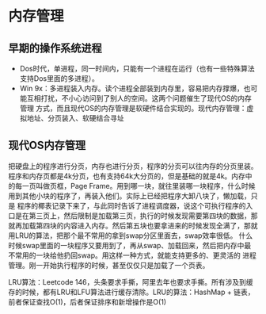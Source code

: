 # 内存管理

## 早期的操作系统进程
- Dos时代，单进程，同一时间内，只能有一个进程在运行（也有一些特殊算法支持Dos里面的多进程）。
- Win 9x：多进程装入内存。读个进程全部装到内存里，容易把内存撑爆，也可能互相打扰，不小心访问到了别人的空间。这两个问题催生了现代OS的内存管理
          方式，而且现代OS的内存管理是软硬件结合实现的。现代内存管理：虚拟地址、分页装入、软硬结合寻址
## 现代OS内存管理
把硬盘上的程序进行分页，内存也进行分页，程序的分页可以往内存的分页里装。程序和内存页都是4k分页，也有支持64k大分页的，但是基础的就是4k。内存中
的每一页叫做页框，Page Frame。用到哪一块，就往里装哪一块程序，什么时候用到其他小块的程序了，再装入他们。实际上已经把程序大卸八块了，懒加载，只是
程序的椰表记录下来了，与此同时告诉了进程调度器，说这个可执行程序的入口是在第三页上，然后限制是加载第三页，执行的时候发现需要第四块的数据，那
就再加载第四块的内容进入内存。然后第五块也要拿进来的时候发现全满了，那就用LRU的算法，把那个最不常用的拿到swap分区里面去，swap效率很低。
什么时候swap里面的一块程序又要用到了，再从swap、加载回来，然后把内存中最不常用的一块给他扔回swap。用这样一种方式，就能支持更多的、更灵活的
进程管理。刚一开始执行程序的时候，甚至仅仅只是加载了一个页表。  

LRU算法：Leetcode 146，头条要求手撕，阿里去年也要求手撕。所有涉及到缓存的时候，都有LRU和LFU算法进行缓存清除。LRU的算法：HashMap + 链表，
前者保证查找O(1)，后者保证排序和新增操作是O(1)